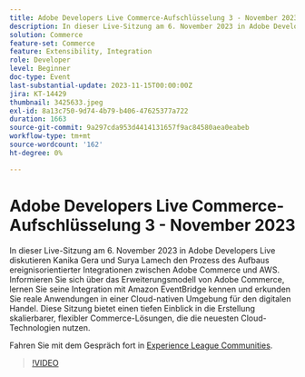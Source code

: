 ```yaml
---
title: Adobe Developers Live Commerce-Aufschlüsselung 3 - November 2023
description: In dieser Live-Sitzung am 6. November 2023 in Adobe Developers Live diskutieren Kanika Gera und Surya Lamech den Prozess des Aufbaus ereignisorientierter Integrationen zwischen Adobe Commerce und AWS. Informieren Sie sich über das Erweiterungsmodell von Adobe Commerce, lernen Sie seine Integration mit Amazon EventBridge kennen und erkunden Sie reale Anwendungen in einer Cloud-nativen Umgebung für den digitalen Handel. Diese Sitzung bietet einen tiefen Einblick in die Erstellung skalierbarer, flexibler Commerce-Lösungen, die die neuesten Cloud-Technologien nutzen.
solution: Commerce
feature-set: Commerce
feature: Extensibility, Integration
role: Developer
level: Beginner
doc-type: Event
last-substantial-update: 2023-11-15T00:00:00Z
jira: KT-14429
thumbnail: 3425633.jpeg
exl-id: 8a13c750-9d74-4b79-b406-47625377a722
duration: 1663
source-git-commit: 9a297cda953d4414131657f9ac84580aea0eabeb
workflow-type: tm+mt
source-wordcount: '162'
ht-degree: 0%

---
```


# Adobe Developers Live Commerce-Aufschlüsselung 3 - November 2023

In dieser Live-Sitzung am 6. November 2023 in Adobe Developers Live diskutieren Kanika Gera und Surya Lamech den Prozess des Aufbaus ereignisorientierter Integrationen zwischen Adobe Commerce und AWS. Informieren Sie sich über das Erweiterungsmodell von Adobe Commerce, lernen Sie seine Integration mit Amazon EventBridge kennen und erkunden Sie reale Anwendungen in einer Cloud-nativen Umgebung für den digitalen Handel. Diese Sitzung bietet einen tiefen Einblick in die Erstellung skalierbarer, flexibler Commerce-Lösungen, die die neuesten Cloud-Technologien nutzen.

Fahren Sie mit dem Gespräch fort in [Experience League Communities](https://adobe.ly/3ts1NW5).

>[!VIDEO](https://video.tv.adobe.com/v/3425633/?learn=on)
